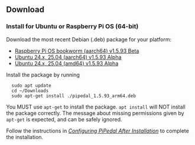 ## Download

### Install for Ubuntu or Raspberry Pi OS (64-bit)

Download the most recent Debian (.deb) package for your platform:

- [Raspberry Pi OS bookworm (aarch64) v1.5.93 Beta](https://github.com/rerdavies/pipedal/releases/download/v1.5.93/pipedal_1.5.93_arm64.deb)
- [Ubuntu 24.x, 25.04 (aarch64) v1.5.93 Alpha](https://github.com/rerdavies/pipedal/releases/download/v1.5.93/pipedal_1.5.93_arm64.deb)
- [Ubuntu 24.x, 25.04 (amd64) v1.5.93 Alpha](https://github.com/rerdavies/pipedal/releases/download/v1.5.93/pipedal_1.5.93_amd64.deb)


Install the package by running 

```
  sudo apt update
  cd ~/Downloads  
  sudo apt-get install ./pipedal_1.5.93_arm64.deb
```
You MUST use `apt-get` to install the package. `apt install` will NOT install the package correctly. The message about missing permissions given by `apt-get` is
expected, and can be safely ignored.

Follow the instructions in [_Configuring PiPedal After Installation_](https://rerdavies.github.io/pipedal/Configuring.html) to complete the installation.
